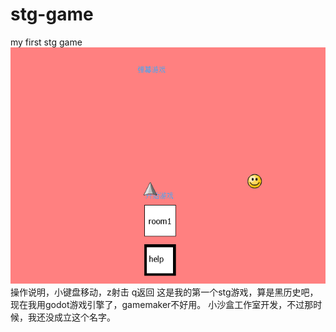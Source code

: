 # stg-game
my first stg game
<img src="game.png" alt="stg">
操作说明，小键盘移动，z射击 q返回
这是我的第一个stg游戏，算是黑历史吧，现在我用godot游戏引擎了，gamemaker不好用。
小沙盒工作室开发，不过那时候，我还没成立这个名字。
